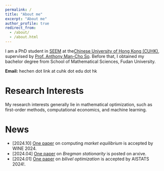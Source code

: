 ```yaml
---
permalink: /
title: "About me"
excerpt: "About me"
author_profile: true
redirect_from: 
  - /about/
  - /about.html
---
```


I am a PhD student in [SEEM](https://www.se.cuhk.edu.hk/) at the[Chinese University of Hong Kong (CUHK)](https://www.cuhk.edu.hk/english/index.html), supervised by [Prof. Anthony Man-Cho So](https://www1.se.cuhk.edu.hk/~manchoso/). Before that, I obtained my bachelor degree from School of Mathematical Sciences, Fudan University.

**Email:** hechen dot link at cuhk dot edu dot hk


# Research Interests 

My research interests generally lie in mathematical optimization, such as first-order methods, computational economics, and machine learning.


# News
- [2024.10] [One paper](https://wine2024.org/#accepted-papers) on computing *market equilibrium* is accepted by WINE 2024.
- [2024.04] [One paper](https://arxiv.org/abs/2404.08073) on *Bregman stationarity* is posted on arxive.
- [2024.01] [One paper](https://proceedings.mlr.press/v238/chen24a.html) on *bilivel optimization* is accepted by AISTATS 2024!.
